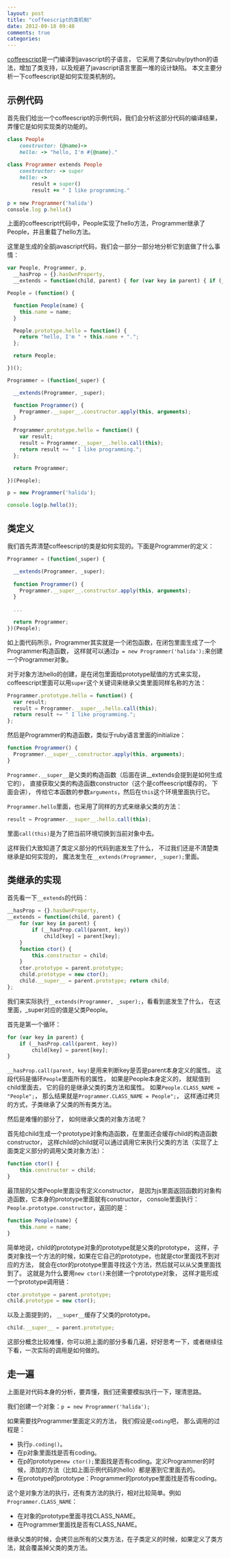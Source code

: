 ```yaml
---
layout: post
title: "coffeescript的类机制"
date: 2012-09-18 09:40
comments: true
categories: 
---
```


[coffeescript](http://coffeescript.org/)是一门编译到javascript的子语言，
它采用了类似ruby/python的语法，增加了类支持，以及规避了javascript语言里面一堆的设计缺陷。
本文主要分析一下coffeescript是如何实现类机制的。

示例代码
------------------------------------------

首先我们给出一个coffeescript的示例代码，我们会分析这部分代码的编译结果，弄懂它是如何实现类的功能的。

```ruby
class People
    constructor: (@name)->
    hello: -> "hello, I'm #{@name}."
    
class Programmer extends People
    constructor: -> super
    hello: -> 
        result = super()
        result += " I like programming."
        
p = new Programmer('halida')
console.log p.hello()
```

上面的coffeescript代码中，People实现了hello方法，Programmer继承了People，并且重载了hello方法。

这里是生成的全部javascript代码，我们会一部分一部分地分析它到底做了什么事情：

```javascript
var People, Programmer, p,
  __hasProp = {}.hasOwnProperty,
  __extends = function(child, parent) { for (var key in parent) { if (__hasProp.call(parent, key)) child[key] = parent[key]; } function ctor() { this.constructor = child; } ctor.prototype = parent.prototype; child.prototype = new ctor(); child.__super__ = parent.prototype; return child; };

People = (function() {

  function People(name) {
    this.name = name;
  }

  People.prototype.hello = function() {
    return "hello, I'm " + this.name + ".";
  };

  return People;

})();

Programmer = (function(_super) {

  __extends(Programmer, _super);

  function Programmer() {
    Programmer.__super__.constructor.apply(this, arguments);
  }

  Programmer.prototype.hello = function() {
    var result;
    result = Programmer.__super__.hello.call(this);
    return result += " I like programming.";
  };

  return Programmer;

})(People);

p = new Programmer('halida');

console.log(p.hello());
```

类定义
---------------------

我们首先弄清楚coffeescript的类是如何实现的。下面是Programmer的定义：

```javascript
Programmer = (function(_super) {

  __extends(Programmer, _super);
  
  function Programmer() {
    Programmer.__super__.constructor.apply(this, arguments);
  }
  
  ...

  return Programmer;
})(People);
```

如上面代码所示，Programmer其实就是一个闭包函数，在闭包里面生成了一个Programmer构造函数，
这样就可以通过`p = new Programmer('halida');`来创建一个Programmer对象。

对于对象方法hello的创建，是在闭包里面给prototype赋值的方式来实现，
coffeescript里面可以用`super`这个关键词来继承父类里面同样名称的方法：

```javascript
Programmer.prototype.hello = function() {
  var result;
  result = Programmer.__super__.hello.call(this);
  return result += " I like programming.";
};
```

然后是Programmer的构造函数，类似于ruby语言里面的initialize：

```javascript
function Programmer() {
  Programmer.__super__.constructor.apply(this, arguments);
}
```

`Programmer.__super__`是父类的构造函数（后面在讲__extends会提到是如何生成它的），
直接获取父类的构造函数constructor（这个是coffeescript缓存的， 下面会讲），
传给它本函数的参数`arguments`，然后在`this`这个环境里面执行它。

`Programmer.hello`里面，也采用了同样的方式来继承父类的方法：

```javascript
result = Programmer.__super__.hello.call(this);
```

里面`call(this)`是为了把当前环境切换到当前对象中去。

这样我们大致知道了类定义部分的代码到底发生了什么，
不过我们还是不清楚类继承是如何实现的，
魔法发生在`__extends(Programmer, _super);`里面。

类继承的实现
--------------------------------------
首先看一下`__extends`的代码：

```javascript
__hasProp = {}.hasOwnProperty,
__extends = function(child, parent) {
    for (var key in parent) { 
        if (__hasProp.call(parent, key)) 
            child[key] = parent[key]; 
    } 
    function ctor() { 
        this.constructor = child; 
    }
    ctor.prototype = parent.prototype; 
    child.prototype = new ctor(); 
    child.__super__ = parent.prototype; return child; 
};
```

我们来实际执行`__extends(Programmer, _super);`，看看到底发生了什么，
在这里面，_super对应的值是父类People。

首先是第一个循环：

```javascript
for (var key in parent) { 
    if (__hasProp.call(parent, key)) 
        child[key] = parent[key]; 
} 
```

`__hasProp.call(parent, key)`是用来判断key是否是parent本身定义的属性。
这段代码是循环`People`里面所有的属性， 如果是People本身定义的， 就赋值到child里面去，
它的目的是继承父类的类方法和属性。 如果`People.CLASS_NAME = "People";`，
那么结果就是`Programmer.CLASS_NAME = People";`，
这样通过拷贝的方式，子类继承了父类的所有类方法。

然后是难懂的部分了， 如何继承父类的对象方法呢？

首先给child生成一个prototype对象构造函数，在里面还会缓存child的构造函数constructor，
这样child的child就可以通过调用它来执行父类的方法（实现了上面类定义部分的调用父类对象方法）：

```javascript
function ctor() { 
    this.constructor = child; 
}
```

最顶层的父类People里面没有定义constructor，
是因为js里面返回函数的对象构造函数，它本身的prototype里面就有constructor， 
console里面执行：`People.prototype.constructor`，返回的是：

```javascript
function People(name) {
    this.name = name;
}
```

简单地说，child的prototype对象的prototype就是父类的prototype，
这样，子类对象找一个方法的时候，如果在它自己的prototype，也就是ctor里面找不到对应的方法，
就会在ctor的prototype里面寻找这个方法，然后就可以从父类里面找到了。
这就是为什么要用`new ctor()`来创建一个prototype对象， 这样才能形成一个prototype调用链：

```javascript
ctor.prototype = parent.prototype;
child.prototype = new ctor();
```

以及上面提到的， `__super__`缓存了父类的prototype。

```javascript
child.__super__ = parent.prototype;
```

这部分概念比较难懂，你可以把上面的部分多看几遍，好好思考一下，或者继续往下看，一次实际的调用是如何做的。

走一遍
-----------------------------------
上面是对代码本身的分析，要弄懂，我们还需要模拟执行一下，理清思路。

我们创建一个对象：`p = new Programmer('halida');`

如果需要找Programmer里面定义的方法， 我们假设是`coding`吧， 那么调用的过程是：

- 执行`p.coding()`。
- 在p对象里面找是否有coding。
- 在p的prototype`new ctor();`里面找是否有coding。定义Programmer的时候，添加的方法（比如上面示例代码的hello）都是塞到它里面去的。
- 在prototype的prototype：Programmer的prototype里面找是否有coding。

这个是对象方法的执行，还有类方法的执行，相对比较简单。例如`Programmer.CLASS_NAME`：

- 在对象的prototype里面寻找CLASS_NAME。
- 在Programmer里面找是否有CLASS_NAME。

继承父类的时候，会拷贝出所有的父类方法，在子类定义的时候，如果定义了类方法，就会覆盖掉父类的类方法。